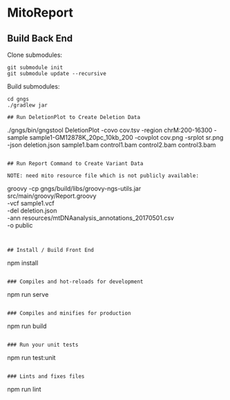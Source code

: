 # MitoReport

## Build Back End

Clone submodules:

```
git submodule init
git submodule update --recursive
```

Build submodules:

```
cd gngs
./gradlew jar

## Run DeletionPlot to Create Deletion Data

```
./gngs/bin/gngstool DeletionPlot -covo cov.tsv -region chrM:200-16300 -sample sample1-GM12878K_20pc_10kb_200 -covplot cov.png -srplot sr.png -json deletion.json sample1.bam control1.bam control2.bam control3.bam
```

## Run Report Command to Create Variant Data

NOTE: need mito resource file which is not publicly available:

```
groovy -cp gngs/build/libs/groovy-ngs-utils.jar src/main/groovy/Report.groovy \
           -vcf sample1.vcf \
           -del deletion.json \
           -ann resources/mtDNAanalysis_annotations_20170501.csv \
           -o public 
```


## Install / Build Front End
```
npm install
```

### Compiles and hot-reloads for development
```
npm run serve
```

### Compiles and minifies for production
```
npm run build
```

### Run your unit tests
```
npm run test:unit
```

### Lints and fixes files
```
npm run lint
```

